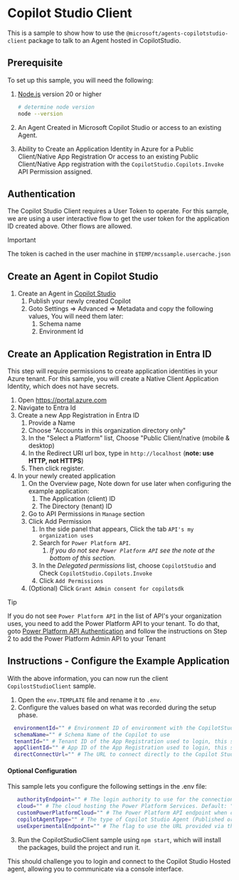 # Copilot Studio Client

This is a sample to show how to use the `@microsoft/agents-copilotstudio-client` package to talk to an Agent hosted in CopilotStudio.


## Prerequisite

To set up this sample, you will need the following:

1. [Node.js](https://nodejs.org) version 20 or higher

    ```bash
    # determine node version
    node --version
    ```
2. An Agent Created in Microsoft Copilot Studio or access to an existing Agent.
3. Ability to Create an Application Identity in Azure for a Public Client/Native App Registration Or access to an existing Public Client/Native App registration with the `CopilotStudio.Copilots.Invoke` API Permission assigned. 

## Authentication

The Copilot Studio Client requires a User Token to operate. For this sample, we are using a user interactive flow to get the user token for the application ID created above. Other flows are allowed.

> [!Important]
> The token is cached in the user machine in `$TEMP/mcssample.usercache.json`

## Create an Agent in Copilot Studio

1. Create an Agent in [Copilot Studio](https://copilotstudio.microsoft.com)
    1. Publish your newly created Copilot
    2. Goto Settings => Advanced => Metadata and copy the following values, You will need them later:
        1. Schema name
        2. Environment Id

## Create an Application Registration in Entra ID

This step will require permissions to create application identities in your Azure tenant. For this sample, you will create a Native Client Application Identity, which does not have secrets.

1. Open https://portal.azure.com 
2. Navigate to Entra Id
3. Create a new App Registration in Entra ID 
    1. Provide a Name
    2. Choose "Accounts in this organization directory only"
    3. In the "Select a Platform" list, Choose "Public Client/native (mobile & desktop) 
    4. In the Redirect URI url box, type in `http://localhost` (**note: use HTTP, not HTTPS**)
    5. Then click register.
4. In your newly created application
    1. On the Overview page, Note down for use later when configuring the example application:
        1. The Application (client) ID
        2. The Directory (tenant) ID
    2. Go to API Permissions in `Manage` section
    3. Click Add Permission
        1. In the side panel that appears, Click the tab `API's my organization uses`
        2. Search for `Power Platform API`.
            1. *If you do not see `Power Platform API` see the note at the bottom of this section.*
        3. In the *Delegated permissions* list, choose `CopilotStudio` and Check `CopilotStudio.Copilots.Invoke`
        4. Click `Add Permissions`
    4. (Optional) Click `Grant Admin consent for copilotsdk`

> [!TIP]
> If you do not see `Power Platform API` in the list of API's your organization uses, you need to add the Power Platform API to your tenant. To do that, goto [Power Platform API Authentication](https://learn.microsoft.com/power-platform/admin/programmability-authentication-v2#step-2-configure-api-permissions) and follow the instructions on Step 2 to add the Power Platform Admin API to your Tenant

## Instructions - Configure the Example Application

With the above information, you can now run the client `CopilostStudioClient` sample.

1. Open the `env.TEMPLATE` file and rename it to `.env`.
2. Configure the values based on what was recorded during the setup phase.

```bash
  environmentId="" # Environment ID of environment with the CopilotStudio App.
  schemaName="" # Schema Name of the Copilot to use
  tenantId="" # Tenant ID of the App Registration used to login, this should be in the same tenant as the Copilot.
  appClientId="" # App ID of the App Registration used to login, this should be in the same tenant as the CopilotStudio environment.
  directConnectUrl="" # The URL to connect directly to the Copilot Studio service. When provided, `environmentId` + `schemaName` are ignored.
```

#### Optional Configuration
This sample lets you configure the following settings in the .env file:
```bash
   authorityEndpoint="" # The login authority to use for the connection. Default: "https://login.microsoftonline.com".
   cloud="" # The cloud hosting the Power Platform Services. Default: "Prod".
   customPowerPlatformCloud="" # The Power Platform API endpoint when cloud is set to "Other".
   copilotAgentType="" # The type of Copilot Studio Agent (Published or Prebuilt). Default: "Published".
   useExperimentalEndpoint="" # The flag to use the URL provided via the "x-ms-d2e-experimental" header for subsequent calls to the Copilot Studio service.
```

3. Run the CopilotStudioClient sample using `npm start`, which will install the packages, build the project and run it.

This should challenge you to login and connect to the Copilot Studio Hosted agent, allowing you to communicate via a console interface.



